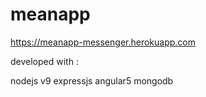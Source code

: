 # meanapp


https://meanapp-messenger.herokuapp.com


developed with : 

nodejs v9
expressjs
angular5 
mongodb
